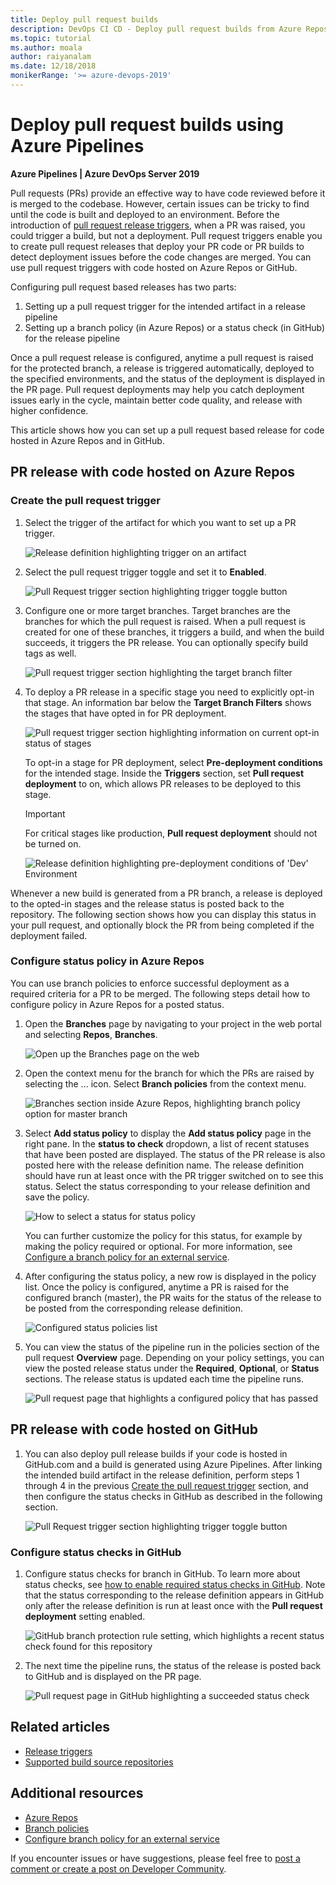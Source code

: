 ```yaml
---
title: Deploy pull request builds
description: DevOps CI CD - Deploy pull request builds from Azure Repos and GitHub
ms.topic: tutorial
ms.author: moala
author: raiyanalam
ms.date: 12/18/2018
monikerRange: '>= azure-devops-2019'
---
```


# Deploy pull request builds using Azure Pipelines

**Azure Pipelines | Azure DevOps Server 2019**

Pull requests (PRs) provide an effective way to have code reviewed before it is merged to the codebase. However, certain issues can be tricky to find until the code is built and deployed to an environment. Before the introduction of [pull request release triggers](/azure/devops/release-notes/2018/aug-21-vsts#perform-additional-testing-using-a-pull-request-release-trigger), when a PR was raised, you could trigger a build, but not a deployment. Pull request triggers enable you to create pull request releases that deploy your PR code or PR builds to detect deployment issues before the code changes are merged. You can use pull request triggers with code hosted on Azure Repos or GitHub.

Configuring pull request based releases has two parts:

1.  Setting up a pull request trigger for the intended artifact in a release pipeline
2.  Setting up a branch policy (in Azure Repos) or a status check (in GitHub) for the release pipeline

Once a pull request release is configured, anytime a pull request is raised for the protected branch, a release is triggered automatically, deployed to the specified environments, and the status of the deployment is displayed in the PR page. Pull request deployments may help you catch deployment issues early in the cycle, maintain better code quality, and release with higher confidence.

This article shows how you can set up a pull request based release for code hosted in Azure Repos and in GitHub.

## PR release with code hosted on Azure Repos

### Create the pull request trigger

1.  Select the trigger of the artifact for which you want to set up a PR trigger.

    ![Release definition highlighting trigger on an artifact](media/deploy-pull-request-builds/artifact-pr-trigger.png)

2.  Select the pull request trigger toggle and set it to **Enabled**.

    ![Pull Request trigger section highlighting trigger toggle button](media/deploy-pull-request-builds/pull-request-trigger-enabled.png)

3.  Configure one or more target branches. Target branches are the branches for which the pull request is raised. When a pull request is created for one of these branches, it triggers a build, and when the build succeeds, it triggers the PR release. You can optionally specify build tags as well.

    ![Pull request trigger section highlighting the target branch filter](media/deploy-pull-request-builds/pull-request-trigger-target-branch.png)

4.  To deploy a PR release in a specific stage you need to explicitly opt-in that stage. An information bar below the **Target Branch Filters** shows the stages that have opted in for PR deployment.

    ![Pull request trigger section highlighting information on current opt-in status of stages](media/deploy-pull-request-builds/pull-request-trigger-stage.png)

    To opt-in a stage for PR deployment, select **Pre-deployment conditions** for the intended stage. Inside the **Triggers** section, set **Pull request deployment** to on, which allows PR releases to be deployed to this stage.

    > [!IMPORTANT]
    > For critical stages like production, **Pull request deployment** should not be turned on.

    ![Release definition highlighting pre-deployment conditions of 'Dev' Environment](media/deploy-pull-request-builds/deploy-to-dev-stage.png)

Whenever a new build is generated from a PR branch, a release is deployed to the opted-in stages and the release status is posted back to the repository. The following section shows how you can display this status in your pull request, and optionally block the PR from being completed if the deployment failed.

### Configure status policy in Azure Repos

You can use branch policies to enforce successful deployment as a required criteria for a PR to be merged. The following steps detail how to configure policy in Azure Repos for a posted status.

1.  Open the **Branches** page by navigating to your project in the web portal and selecting **Repos**, **Branches**.

    ![Open up the Branches page on the web](../../repos/git/media/branches/branches_nav-new-nav.png)

2.  Open the context menu for the branch for which the PRs are raised by selecting the ... icon. Select **Branch policies** from the context menu.

    ![Branches section inside Azure Repos, highlighting branch policy option for master branch](media/deploy-pull-request-builds/branch-policies-menu.png)

3.  Select **Add status policy** to display the **Add status policy** page in the right pane. In the **status to check** dropdown, a list of recent statuses that have been posted are displayed. The status of the PR release is also posted here with the release definition name. The release definition should have run at least once with the PR trigger switched on to see this status. Select the status corresponding to your release definition and save the policy.

    ![How to select a status for status policy](media/deploy-pull-request-builds/add-status-policy.png)

    You can further customize the policy for this status, for example by making the policy required or optional. For more information, see [Configure a branch policy for an external service](../../repos/git/pr-status-policy.md).

4.  After configuring the status policy, a new row is displayed in the policy list. Once the policy is configured, anytime a PR is raised for the configured branch (master), the PR waits for the status of the release to be posted from the corresponding release definition.

    ![Configured status policies list](media/deploy-pull-request-builds/status-policies.png)

5.  You can view the status of the pipeline run in the policies section of the pull request **Overview** page. Depending on your policy settings, you can view the posted release status under the **Required**, **Optional**, or **Status** sections. The release status is updated each time the pipeline runs.

    ![Pull request page that highlights a configured policy that has passed](media/deploy-pull-request-builds/pull-request-policy-status.png)

## PR release with code hosted on GitHub

1.  You can also deploy pull release builds if your code is hosted in GitHub.com and a build is generated using Azure Pipelines. After linking the intended build artifact in the release definition, perform steps 1 through 4 in the previous [Create the pull request trigger](#create-the-pull-request-trigger) section, and then configure the status checks in GitHub as described in the following section.

    ![Pull Request trigger section highlighting trigger toggle button](media/deploy-pull-request-builds/artifact-pr-trigger-github.png)

### Configure status checks in GitHub

1.  Configure status checks for branch in GitHub. To learn more about status checks, see [how to enable required status checks in GitHub](https://help.github.com/articles/enabling-required-status-checks/). Note that the status corresponding to the release definition appears in GitHub only after the release definition is run at least once with the **Pull request deployment** setting enabled.

    ![GitHub branch protection rule setting, which highlights a recent status check found for this repository](media/deploy-pull-request-builds/github-branch-protection-rule.png)

2.  The next time the pipeline runs, the status of the release is posted back to GitHub and is displayed on the PR page.

    ![Pull request page in GitHub highlighting a succeeded status check](media/deploy-pull-request-builds/github-pr-status-check.png)

## Related articles

* [Release triggers](triggers.md)
* [Supported build source repositories](../repos/index.md)

## Additional resources

* [Azure Repos](../../repos/git/index.yml)
* [Branch policies](../../repos/git/branch-policies-overview.md)
* [Configure branch policy for an external service](../../repos/git/pr-status-policy.md)

If you encounter issues or have suggestions, please feel free to [post a comment or create a post on Developer Community](https://developercommunity.visualstudio.com/spaces/21/index.html).
